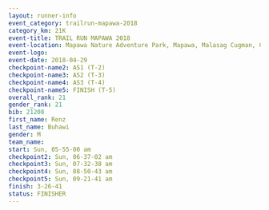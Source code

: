 ```yaml
---
layout: runner-info 
event_category: trailrun-mapawa-2018 
category_km: 21K 
event-title: TRAIL RUN MAPAWA 2018 
event-location: Mapawa Nature Adventure Park, Mapawa, Malasag Cugman, Cagayan de Oro Philippines 
event-logo: 
event-date: 2018-04-29 
checkpoint-name2: AS1 (T-2) 
checkpoint-name3: AS2 (T-3) 
checkpoint-name4: AS3 (T-4) 
checkpoint-name5: FINISH (T-5) 
overall_rank: 21
gender_rank: 21
bib: 21208
first_name: Renz
last_name: Buhawi
gender: M
team_name: 
start: Sun, 05-55-00 am
checkpoint2: Sun, 06-37-02 am
checkpoint3: Sun, 07-32-38 am
checkpoint4: Sun, 08-50-43 am
checkpoint5: Sun, 09-21-41 am
finish: 3-26-41
status: FINISHER
---
```

